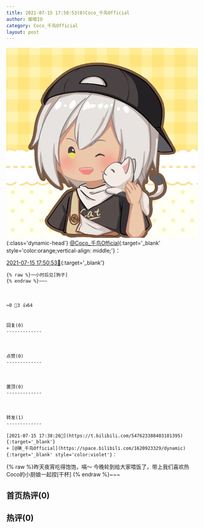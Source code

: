 ```yaml
---
title: 2021-07-15 17:50:53(0)Coco_千鸟Official
author: 御坂IO
category: Coco_千鸟Official
layout: post
---
```


![img](/images/85e485bc0dbd0cde4d15f24d7cffe9704618ad10.jpg){:class='dynamic-head'}
[@Coco_千鸟Official](https://space.bilibili.com/1891728206/dynamic){:target='_blank' style='color:orange;vertical-align: middle;'}：

[2021-07-15 17:50:53🔗](https://t.bilibili.com/547626596743696772){:target='_blank'}

~~~
{% raw %}一小时后见[狗子]
{% endraw %}~~~



↪️0 💬3 👍64


回复(0)
-------------



点赞(0)
-------------



置顶(0)
-------------



转发(1)
-------------

[2021-07-15 17:38:26🔗](https://t.bilibili.com/547623388403101395){:target='_blank'}
+ [@琳_千鸟Official](https://space.bilibili.com/1620923329/dynamic){:target='_blank' style='color:violet'}：
~~~
{% raw %}昨天夜宵吃得饱饱，嗝～
今晚轮到给大家喂饭了，带上我们喜欢热Coco的小厨娘一起捏[干杯]
{% endraw %}~~~






首页热评(0)
-------------



热评(0)
-------------




